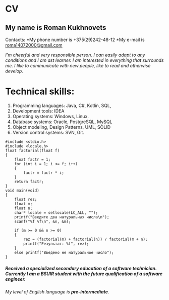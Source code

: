 # **CV**

## My name is Roman Kukhnovets
Contacts:
*My phone number is +375(29)242-48-12
*My e-mail is roma14072000@gmail.com

*I'm cheerful and very responsible person. I can easily adapt to any conditions and I am ast learner. 
I am interested in everything that surrounds me. I like to communicate with new people, like to read and otherwise develop.*
# Technical skills:
1. Programming languages: Java, C#, Kotlin, SQL, 
1. Development tools: IDEA
1. Operating systems: Windows, Linux.
1. Database systems: Oracle, PostgreSQL, MySQL
1. Object modeling, Design Patterns, UML, SOLID
1. Version control systems: SVN, Git.

```
#include <stdio.h>
#include <locale.h>
float factorial(float f)
{ 
	float factr = 1;
	for (int i = 1; i <= f; i++)
	{
		factr = factr * i;
	}
	return factr;
}
void main(void)
{
	float rez;
	float m;
	float n;
	char* locale = setlocale(LC_ALL, "");
	printf("Введите два натуральных числа\n");
	scanf("%f %f\n", &n, &m);

	if (m >= 0 && n >= 0)
	{
		rez = (factorial(m) + factorial(n)) / factorial(m + n);
		printf("Результат: %f", rez);
	}
	else printf("Введено не натуральное число");
}
```

##### Received a specialized secondary education of a software technician. Currently I am a BSUIR student with the future qualification of a software engineer.
_My level of English language is **pre-intermediate**._
